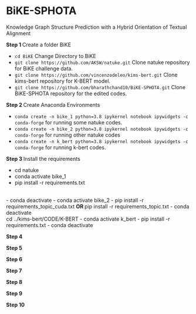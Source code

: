 # BiKE-SPHOTA
Knowledge Graph Structure Prediction with a Hybrid Orientation of Textual Alignment

<b> Step 1 </b>
Create a folder BiKE
- `cd BiKE`  Change Directory to BiKE
- `git clone https://github.com/AKSW/natuke.git`  Clone natuke repository for BiKE challenge data.
- `git clone https://github.com/vincenzodeleo/kims-bert.git`  Clone kims-bert repository for K-BERT model.
- `git clone https://github.com/bharathchand10/BiKE-SPHOTA.git`  Clone BiKE-SPHOTA repository for the edited codes.

<b> Step 2 </b>
Create Anaconda Environments
- `conda create -n bike_1 python=3.8 ipykernel notebook ipywidgets -c conda-forge`  for running some natuke codes.
- `conda create -n bike_2 python=3.8 ipykernel notebook ipywidgets -c conda-forge`  for running other natuke codes
- `conda create -n k_bert python=3.8 ipykernel notebook ipywidgets -c conda-forge`  for running k-bert codes.

<b> Step 3 </b>
Install the requirements <br>
- cd natuke
- conda activate bike_1
- pip install -r requirements.txt
<br>
- conda deactivate
- conda activate bike_2
- pip install -r requirements_topic_cuda.txt <b> OR </b> pip install -r requirements_topic.txt
- conda deactivate
<br>
cd ../kims-bert/CODE/K-BERT
- conda activate k_bert
- pip install -r requirements.txt
- conda deactivate




<b> Step 4 </b>

<b> Step 5 </b>

<b> Step 6 </b>

<b> Step 7 </b>

<b> Step 8 </b>

<b> Step 9 </b>

<b> Step 10 </b>



